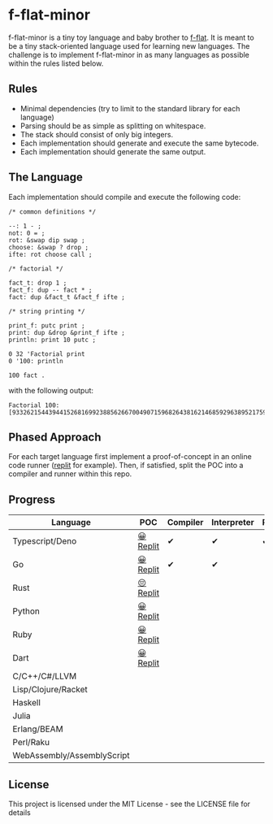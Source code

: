 # f-flat-minor

f-flat-minor is a tiny toy language and baby brother to [f-flat](https://github.com/Hypercubed/f-flat_node#readme).  It is meant to be a tiny stack-oriented language used for learning new languages.  The challenge is to implement f-flat-minor in as many languages as possible within the rules listed below.
## Rules

* Minimal dependencies (try to limit to the standard library for each language)
* Parsing should be as simple as splitting on whitespace.
* The stack should consist of only big integers.
* Each implementation should generate and execute the same bytecode.
* Each implementation should generate the same output.

## The Language

Each implementation should compile and execute the following code:

```forth
/* common definitions */

--: 1 - ;
not: 0 = ;
rot: &swap dip swap ;
choose: &swap ? drop ;
ifte: rot choose call ;

/* factorial */

fact_t: drop 1 ;
fact_f: dup -- fact * ;
fact: dup &fact_t &fact_f ifte ;

/* string printing */

print_f: putc print ;
print: dup &drop &print_f ifte ;
println: print 10 putc ;

0 32 'Factorial print
0 '100: println

100 fact .
```

with the following output:

```
Factorial 100:
[93326215443944152681699238856266700490715968264381621468592963895217599993229915608941463976156518286253697920827223758251185210916864000000000000000000000000]
```

## Phased Approach

For each target language first implement a proof-of-concept in an online code runner ([replit](replit.com/) for example).  Then, if satisfied, split the POC into a compiler and runner within this repo.

## Progress

| Language | POC | Compiler | Interpreter | REPL |
| --- | ----------- | --- | --- | --- |
| Typescript/Deno | [ 😀  Replit ](https://replit.com/@Hypercubed/f-flat-minor-TS) | ✔ | ✔ | ✔ |
| Go | [ 😀  Replit ](https://replit.com/@Hypercubed/f-flat-minor-Go) | ✔ | ✔ |
| Rust | [ 😔  Replit ](https://replit.com/@Hypercubed/f-flat-minor-Rust) |
| Python | [ 😀  Replit ](https://replit.com/@Hypercubed/f-flat-minor-Python) |
| Ruby | [ 😀  Replit ](https://replit.com/@Hypercubed/f-flat-minor-Ruby) |
| Dart | [ 😀  Replit ](https://replit.com/@Hypercubed/f-flat-minor-Dart) |
| C/C++/C#/LLVM |
| Lisp/Clojure/Racket |
| Haskell |
| Julia |
| Erlang/BEAM |
| Perl/Raku |
| WebAssembly/AssemblyScript |

## License

This project is licensed under the MIT License - see the LICENSE file for details

